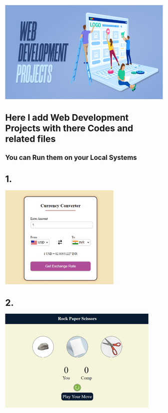 <img src="web_dev_projects.jpg"  height="300px" width="100%"/>
<h1> Here I add Web Development Projects with there Codes and related files </h1>
<h2> You can Run them on your Local Systems </h2>
<h1>1.</h1>
<img src="Currency_Converter/currency_calculator.jpeg" height="300px" />
<h1>2.</h1>
<img src="Rock_Paper_Scissors/rock_paper_scissors.jpeg" height="300px" />
